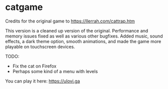 # catgame

Credits for the original game to https://llerrah.com/cattrap.htm

This version is a cleaned up version of the original. Performance and memory issues fixed as well as various other bugfixes. Added music, sound effects, a dark theme option, smooth animations, and made the game more playable on touchscreen devices.

TODO:
- Fix the cat on Firefox
- Perhaps some kind of a menu with levels

You can play it here: https://ulovi.ga
